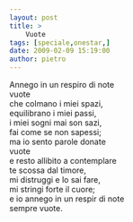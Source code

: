 ```yaml
---
layout: post
title: >
    Vuote
tags: [speciale,onestar,]
date: 2009-02-09 15:19:00
author: pietro
---
```

Annego in un respiro di note<br/>vuote<br/>che colmano i miei spazi,<br/>equilibrano i miei passi,<br/>i miei sogni mai son sazi,<br/>fai come se non sapessi;<br/>ma io sento parole donate<br/>vuote<br/>e resto allibito a contemplare<br/>te scossa dal timore,<br/>mi distruggi e lo sai fare,<br/>mi stringi forte il cuore;<br/>e io annego in un respir di note<br/>sempre vuote.
